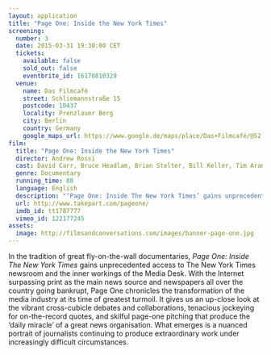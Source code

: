 ```yaml
---
layout: application
title: "Page One: Inside the New York Times"
screening:
  number: 3
  date: 2015-03-31 19:30:00 CET
  tickets:
    available: false
    sold_out: false
    eventbrite_id: 16170810329
  venue:
    name: Das Filmcafé
    street: Schliemannstraße 15
    postcode: 10437
    locality: Prenzlauer Berg
    city: Berlin
    country: Germany
    google_maps_url: https://www.google.de/maps/place/Das+Filmcafé/@52.543592,13.41985,17z/data=!4m6!1m3!3m2!1s0x47a84dff985f5863:0x6730066f8aa942d6!2sDas+Filmcafé!3m1!1s0x47a84dff985f5863:0x6730066f8aa942d6
film:
  title: "Page One: Inside the New York Times"
  director: Andrew Rossi
  cast: David Carr, Bruce Headlam, Brian Stelter, Bill Keller, Tim Arango
  genre: Documentary
  running_time: 88
  language: English
  description: "‘Page One: Inside The New York Times’ gains unprecedented access to The New York Times newsroom and the inner workings of the Media Desk."
  url: http://www.takepart.com/pageone/
  imdb_id: tt1787777
  vimeo_id: 122177245
assets:
  image: http://filmsandconversations.com/images/banner-page-one.jpg
---
```

In the tradition of great fly-on-the-wall documentaries, *Page One: Inside The New York Times* gains unprecedented access to The New York Times newsroom and the inner workings of the Media Desk.  With the Internet surpassing print as the main news source and newspapers all over the country going bankrupt, Page One chronicles the transformation of the media industry at its time of greatest turmoil.  It gives us an up-close look at the vibrant cross-cubicle debates and collaborations, tenacious jockeying for on-the-record quotes, and skilful page-one pitching that produce the ‘daily miracle’ of a great news organisation.  What emerges is a nuanced portrait of journalists continuing to produce extraordinary work under increasingly difficult circumstances.
